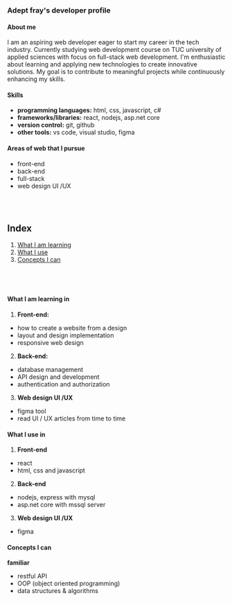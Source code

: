 ### Adept fray's developer profile

#### About me

I am an aspiring web developer eager to start my career in the tech industry. Currently studying web development course on TUC university of applied sciences with focus on full-stack web development. I'm enthusiastic about learning and applying new technologies to create innovative solutions. My goal is to contribute to meaningful projects while continuously enhancing my skills.

#### Skills

- **programming languages:** html, css, javascript, c#
- **frameworks/libraries:** react, nodejs, asp.net core
- **version control:** git, github
- **other tools:** vs code, visual studio, figma

#### Areas of web that I pursue

- front-end
- back-end
- full-stack
- web design UI /UX

<br>
<br>

## Index

1. [What I am learning](#what-i-am-learning-in)
2. [What I use](#what-i-use-in)
3. [Concepts I can](#concepts-i-can)

## <br>

#### What I am learning in

1. **Front-end:**

- how to create a website from a design
- layout and design implementation
- responsive web design

2. **Back-end:**

- database management
- API design and development
- authentication and authorization

3. **Web design UI /UX**

- figma tool
- read UI / UX articles from time to time

#### What I use in

1. **Front-end**

- react
- html, css and javascript

2. **Back-end**

- nodejs, express with mysql
- asp.net core with mssql server

3. **Web design UI /UX**

- figma

#### Concepts I can

**familiar**

- restful API
- OOP (object oriented programming)
- data structures & algorithms
